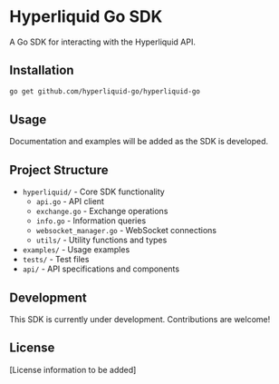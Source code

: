 # Hyperliquid Go SDK

A Go SDK for interacting with the Hyperliquid API.

## Installation

```bash
go get github.com/hyperliquid-go/hyperliquid-go
```

## Usage

Documentation and examples will be added as the SDK is developed.

## Project Structure

- `hyperliquid/` - Core SDK functionality
  - `api.go` - API client
  - `exchange.go` - Exchange operations
  - `info.go` - Information queries
  - `websocket_manager.go` - WebSocket connections
  - `utils/` - Utility functions and types
- `examples/` - Usage examples
- `tests/` - Test files
- `api/` - API specifications and components

## Development

This SDK is currently under development. Contributions are welcome!

## License

[License information to be added]
